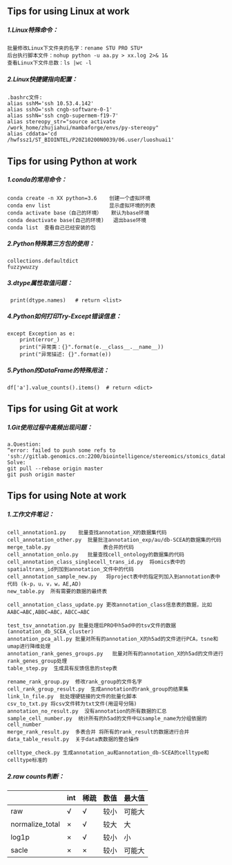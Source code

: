 ## Tips for using Linux at work

##### 1.Linux特殊命令：

```
批量修改Linux下文件夹的名字：rename STU PRO STU*
后台执行脚本文件：nohup python -u aa.py > xx.log 2>& 1&
查看Linux下文件总数：ls |wc -l
```

##### 2.Linux快捷键指向配置：

```
.bashrc文件:
alias sshM='ssh 10.53.4.142'
alias sshO='ssh cngb-software-0-1'
alias sshN='ssh cngb-supermem-f19-7'
alias stereopy_str="source activate /work_home/zhujiahui/mambaforge/envs/py-stereopy"
alias cddata='cd /hwfssz1/ST_BIOINTEL/P20Z10200N0039/06.user/luoshuai1'
```

## Tips for using Python at work

##### 1.conda的常用命令：

```
conda create -n XX python=3.6    创建一个虚拟环境
conda env list                   显示虚拟环境的列表
conda activate base（自己的环境）   默认为base环境
conda deactivate base(自己的环境)   退出base环境
conda list  查看自己已经安装的包
```

##### 2.Python特殊第三方包的使用：

```
collections.defaultdict
fuzzywuzzy
```

##### 3.dtype属性取值问题：

```
 print(dtype.names)   # return <list>
```

##### 4.Python如何打印Try-Except错误信息：

```
except Exception as e:
    print(error_)
    print("异常类：{}".format(e.__class__.__name__))
    print("异常描述: {}".format(e))
```

##### 5.Python的DataFrame的特殊用法：

```
df['a'].value_counts().items()  # return <dict>
```

## Tips for using Git at work

##### 1.Git使用过程中高频出现问题：

```
a.Question:
“error: failed to push some refs to 'ssh://gitlab.genomics.cn:2200/biointelligence/stereomics/stomics_database_script.git”
Solve:
git pull --rebase origin master
git push origin master
```

## Tips for using Note at work

##### 1.工作文件笔记：

```
cell_annotation1.py    批量查找annotation_X的数据集代码
cell_annotation_other.py  批量批注annotation_exp/au/db-SCEA的数据集的代码
merge_table.py                 表合并的代码
cell_annotation_onlo.py   批量查找cell_ontology的数据集的代码
cell_annotation_class_singlecell_trans_id.py  将omics表中的spatialtrans_id列加到annotation_文件中的代码
cell_annotation_sample_new.py   将project表中的指定列加入到annotation表中代码 (k-p，u，v，w，AE,AD)
new_table.py  所有需要的数据的最终表

cell_annotation_class_update.py 更改annotation_class信息表的数据，比如AABC→ABC,ABBC→ABC，ABCC→ABC

test_tsv_annotation.py 批量处理后PRO中h5ad中的tsv文件的数据 (annotation_db_SCEA_cluster)
annotation_pca_all.py 批量对所有的annotation_X的h5ad的文件进行PCA，tsne和umap进行降维处理
annotation_rank_genes_groups.py   批量对所有的annotation_X的h5ad的文件进行rank_genes_group处理
table_step.py  生成具有反馈信息的step表

rename_rank_group.py  修改rank_group的文件名字
cell_rank_group_result.py  生成annotation的rank_group的结果集
link_ln_file.py  批处理硬链接的文件的批量化脚本
csv_to_txt.py 将csv文件转为txt文件(用逗号分隔)
annotation_no_result.py  没有annotation的所有数据的汇总
sample_cell_number.py  统计所有的h5ad的文件中以sample_name为分组依据的cell_number
merge_rank_result.py  多表合并 将所有的rank_result的数据进行合并
data_table_result.py  关于data表数据的整合操作

celltype_check.py 生成annotation_au和annotation_db-SCEA的celltype和celltype标准的
```

##### 2.raw counts判断：

|                 | int  | 稀疏 | 数值 | 最大值 |
| --------------- | ---- | ---- | ---- | ------ |
| raw             | √    | √    | 较小 | 可能大 |
| normalize_total | ×    | √    | 较大 | 大     |
| log1p           | ×    | √    | 较小 | 小     |
| sacle           | ×    | ×    | 较小 | 可能大 |

